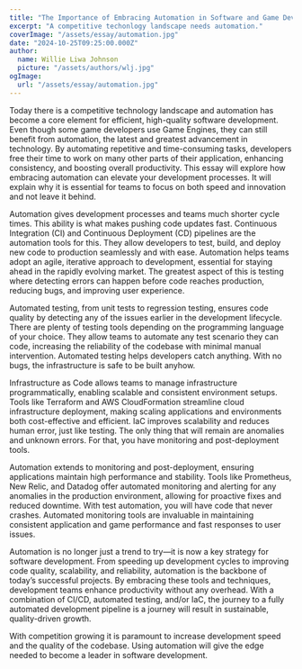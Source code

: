 ```yaml
---
title: "The Importance of Embracing Automation in Software and Game Development"
excerpt: "A competitive techonlogy landscape needs automation."
coverImage: "/assets/essay/automation.jpg"
date: "2024-10-25T09:25:00.000Z"
author:
  name: Willie Liwa Johnson
  picture: "/assets/authors/wlj.jpg"
ogImage:
  url: "/assets/essay/automation.jpg"
---
```


Today there is a competitive technology landscape and automation has become a core element for efficient, high-quality software development. Even though some game developers use Game Engines, they can still benefit from automation, the latest and greatest advancement in technology. By automating repetitive and time-consuming tasks, developers free their time to work on many other parts of their application, enhancing consistency, and boosting overall productivity. This essay will explore how embracing automation can elevate your development processes. It will explain why it is essential for teams to focus on both speed and innovation and not leave it behind.

Automation gives development processes and teams much shorter cycle times. This ability is what makes pushing code updates fast. Continuous Integration (CI) and Continuous Deployment (CD) pipelines are the automation tools for this. They allow developers to test, build, and deploy new code to production seamlessly and with ease. Automation helps teams adopt an agile, iterative approach to development, essential for staying ahead in the rapidly evolving market. The greatest aspect of this is testing where detecting errors can happen before code reaches production, reducing bugs, and improving user experience.  

Automated testing, from unit tests to regression testing, ensures code quality by detecting any of the issues earlier in the development lifecycle. There are plenty of testing tools depending on the programming language of your choice. They allow teams to automate any test scenario they can code, increasing the reliability of the codebase with minimal manual intervention. Automated testing helps developers catch anything. With no bugs, the infrastructure is safe to be built anyhow.

Infrastructure as Code allows teams to manage infrastructure programmatically, enabling scalable and consistent environment setups. Tools like Terraform and AWS CloudFormation streamline cloud infrastructure deployment, making scaling applications and environments both cost-effective and efficient. IaC improves scalability and reduces human error, just like testing. The only thing that will remain are anomalies and unknown errors. For that, you have monitoring and post-deployment tools.

Automation extends to monitoring and post-deployment, ensuring applications maintain high performance and stability. Tools like Prometheus, New Relic, and Datadog offer automated monitoring and alerting for any anomalies in the production environment, allowing for proactive fixes and reduced downtime. With test automation, you will have code that never crashes. Automated monitoring tools are invaluable in maintaining consistent application and game performance and fast responses to user issues.  

Automation is no longer just a trend to try—it is now a key strategy for software development. From speeding up development cycles to improving code quality, scalability, and reliability, automation is the backbone of today’s successful projects. By embracing these tools and techniques, development teams enhance productivity without any overhead. With a combination of CI/CD, automated testing, and/or IaC, the journey to a fully automated development pipeline is a journey will result in sustainable, quality-driven growth.

With competition growing it is paramount to increase development speed and the quality of the codebase. Using automation will give the edge needed to become a leader in software development.
